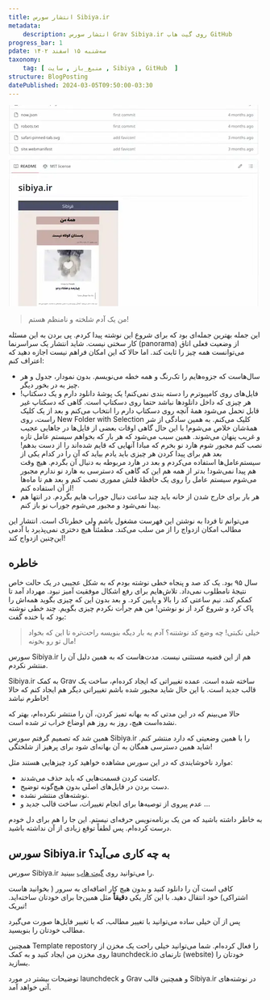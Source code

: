 ```yaml
---
title: انتشار سورس Sibiya.ir
metadata: 
    description: انتشار سورس Grav Sibiya.ir روی گیت هاب GitHub 
progress_bar: 1
pdate: سه‌شنبه ۱۵ اسفند ۱۴۰۲
taxonomy:
    tag: [ منبع_باز , سایت , Sibiya , GitHub  ]
structure: BlogPosting
datePublished: 2024-03-05T09:50:00-03:30
---
```

![ تصویری از مخزن گیت‌هاب sibiya ](sibiya_github.webp?classes=center&loading=lazy)
<div class="align-center">
</div>

> من یک آدم شلخته و نامنظم هستم! 

این جمله بهترین جمله‌ای بود که برای شروع این نوشته پیدا کردم. پی بردن به این مسئله کار سختی نیست. شاید انتشار یک سراسرنما 
(panorama)
از وضعیت فعلی اتاق می‌توانست همه چیز را ثابت کند. اما حالا که این امکان فراهم نیست اجازه دهید که اعتراف کنم:

- سال‌هاست که جزوه‌هایم را تک‌رنگ و همه خطه می‌نویسم. بدون نمودار، جدول و هر چیز به در بخور دیگر.
- فایل‌های روی کامپیوترم را دسته بندی نمی‌کنم! یک پوشهٔ دانلود دارم و یک دسکتاپ! هر چیزی که داخل دانلود‌ها نباشد حتما روی دسکتاپ است. گاهی که دسکتاپ غیر قابل تحمل می‌شود همهٔ آنچه روی دسکتاپ دارم را انتخاب می‌کنم و بعد از یک کلیک راست، روی 
New Folder with Selection
کلیک می‌کنم. به همین سادگی از شر همهٔ‌شان خلاص می‌شوم! با این حال گاهی اوقات بعضی از فایل‌ها در جاهایی عجیب و غریب پنهان می‌شوند. همین سبب می‌شود که هر بار که بخواهم سیستم عامل تازه نصب کنم مجبور شوم هارد نو بخرم که مبادا آنهایی که قایم شده‌اند را از دست بدهم! بعد هم برای پیدا کردن هر چیزی باید یادم بیاید که آن را در کدام یکی از سیستم‌عامل‌ها استفاده می‌کردم و بعد در هارد مربوطه به دنبال آن بگردم. هیچ وقت هم پیدا نمی‌شود! بدتر از همه هم این که گاهی که دسترسی به هارد نو ندارم مجبور می‌شوم سیستم عامل را روی یک حافظهٔ فلش مموری نصب کنم و بعد هم تا ماه‌ها از آن استفاده کنم!
- هر بار برای خارج شدن از خانه باید چند ساعت دنبال جوراب هایم بگردم. در انتها هم پیدا نمی‌شود و مجبور می‌شوم جوراب نو باز کنم.

می‌توانم تا فردا به نوشتن این فهرست مشغول باشم ولی خطرناک است. انتشار این مطالب امکان ازدواج را از من سلب می‌کند. مطمئناً هیچ دختری نمی‌پذیرد با آدمی این‌چنین ازدواج کند!

## خاطره 
سال ۹۵ بود. یک کد صد و پنجاه خطی نوشته بودم که به شکل عجیبی در یک حالت خاص نتیجهٔ نامطلوب نمی‌داد. تلاش‌هایم برای رفع اشکال موفقیت آمیز نبود. مهرداد آمد تا کمکم کند. نیم ساعتی کد را بالا و پایین کرد. و بعد بدون این که چیزی بگوید همه‌اش را پاک کرد و شروع کرد از نو نوشتن! من هم جرأت نکردم چیزی بگویم. چند خطی نوشته بود که با خنده گفت:

> خیلی نکبتی! چه وضع کد نوشتنه؟ آدم یه بار دیگه بنویسه راحت‌تره تا این که بخواد مال تو رو بخونه!

سورس 
Sibiya.ir
هم از این قضیه مستثنی نیست. مدت‌هاست که به همین دلیل آن را منتشر نکردم.

Sibiya.ir
به کمک 
Grav
ساخته شده است. عمده تغییراتی که ایجاد کرده‌ام، ساخت یک قالب جدید است. با این حال شاید مجبور شده باشم تغییراتی دیگر هم ایجاد کنم که حالا خاطرم نباشد!

حالا می‌بینم که در این مدتی که به بهانه تمیز کردن، آن را منتشر نکرده‌ام، بهتر که نشده‌است هیچ، روز به روز هم اوضاع خراب تر شده است.

همین شد که تصمیم گرفتم سورس 
Sibiya.ir
را با همین وضعیتی که دارد منتشر کنم. شاید همین دسترسی همگان به آن بهانه‌ای شود برای پرهیز از شلختگی!

موارد ناخوشایندی که در این سورس مشاهده خواهید کرد چیزهایی هستند مثل:
- کامنت کردن قسمت‌هایی که باید حذف می‌شدند.	
- دست بردن در فایل‌های اصلی بدون هیچ‌گونه توضیح.
- نوشته‌های منتشر نشده.
- عدم پیروی از توصیه‌ها برای انجام تغییرات، ساخت قالب جدید و ...

به خاطر داشته باشید که من یک برنامه‌نویس حرفه‌ای نیستم. این جا را هم برای دل خودم درست کرده‌ام. پس لطفاً توقع زیادی از آن نداشته باشید.

## سورس Sibiya.ir به چه کاری می‌آید؟

سورس 
Sibiya.ir
را می‌توانید روی 
[گیت هاب](https://github.com/shaban532/Sibiya) 
ببینید. 

کافی است آن را دانلود کنید و بدون هیچ کار اضافه‌ای به سرور ( بخوانید هاست اشتراکی) خود انتقال دهید. با این کار یکی **دقیقاً** مثل همین‌جا برای خودتان ساخته‌اید. تبریک!

پس از آن خیلی ساده می‌توانید با تغییر مطالب، که با تغییر فایل‌ها صورت می‌گیرد مطالب خودتان را بنویسید.

همچنین 
Template repostory
را فعال کرده‌ام. شما می‌توانید خیلی راحت یک مخزن از روی مخزن من ایجاد کنید و به کمک 
launchdeck.io
تارنمای (website) خودتان را بسازید. 

توضیحات بیشتر در مورد
launchdeck
و
Grav
و همچنین قالب 
Sibiya.ir
در نوشته‌های آتی خواهد آمد.
